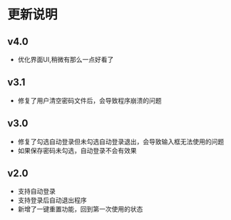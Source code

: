 # 更新说明
## v4.0
* 优化界面UI,稍微有那么一点好看了
## v3.1
* 修复了用户清空密码文件后，会导致程序崩溃的问题
## v3.0
* 修复了勾选自动登录但未勾选自动登录退出，会导致输入框无法使用的问题
* 如果保存密码未勾选，自动登录不会有效果


## v2.0
* 支持自动登录
* 支持登录后自动退出程序
* 新增了一键重置功能，回到第一次使用的状态

